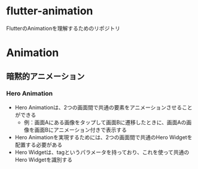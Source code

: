 # flutter-animation
FlutterのAnimationを理解するためのリポジトリ

# Animation
## 暗黙的アニメーション
### Hero Animation
- Hero Animationは、2つの画面間で共通の要素をアニメーションさせることができる
  - 例：画面Aにある画像をタップして画面Bに遷移したときに、画面Aの画像を画面Bにアニメーション付きで表示する
- Hero Animationを実現するためには、2つの画面間で共通のHero Widgetを配置する必要がある
- Hero Widgetは、tagというパラメータを持っており、これを使って共通のHero Widgetを識別する

